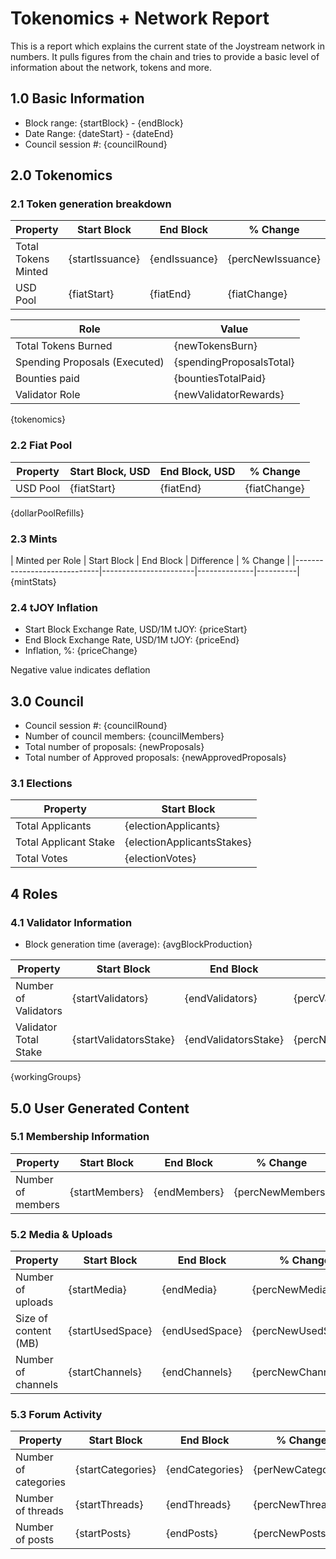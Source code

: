 # Tokenomics + Network Report
This is a report which explains the current state of the Joystream network in numbers. It pulls figures from the chain and tries to provide a basic level of information about the network, tokens and more. 

## 1.0 Basic Information
* Block range: {startBlock} - {endBlock}
* Date Range: {dateStart} - {dateEnd}
* Council session #: {councilRound}

## 2.0 Tokenomics
### 2.1 Token generation breakdown
| Property            | Start Block | End Block | % Change |
|---------------------|--------------|--------------|----------|
| Total Tokens Minted |  {startIssuance} | {endIssuance} | {percNewIssuance} |
| USD Pool |  {fiatStart} | {fiatEnd} | {fiatChange} |

| Role                | Value        |
|---------------------|--------------|
| Total Tokens Burned | {newTokensBurn} |
| Spending Proposals (Executed) | {spendingProposalsTotal} |
| Bounties paid       | {bountiesTotalPaid} |
| Validator Role      | {newValidatorRewards} |
{tokenomics}

### 2.2 Fiat Pool
| Property            | Start Block, USD | End Block, USD | % Change |
|---------------------|--------------|--------------|----------|
| USD Pool |  {fiatStart} | {fiatEnd} | {fiatChange} |

{dollarPoolRefills}

### 2.3 Mints
| Minted per Role             | Start Block           | End Block | Difference | % Change |
|-----------------------------|-----------------------|--------------|----------|
{mintStats}

### 2.4 tJOY Inflation

* Start Block Exchange Rate, USD/1M tJOY: {priceStart}
* End Block Exchange Rate, USD/1M tJOY: {priceEnd}
* Inflation, %: {priceChange}

Negative value indicates deflation

## 3.0 Council
* Council session #: {councilRound}
* Number of council members: {councilMembers}
* Total number of proposals: {newProposals}
* Total number of Approved proposals: {newApprovedProposals}

### 3.1 Elections
| Property                    | Start Block  |
|-----------------------------|--------------|
| Total Applicants            | {electionApplicants} |
| Total Applicant Stake       | {electionApplicantsStakes} |
| Total Votes                 | {electionVotes} |

## 4 Roles
### 4.1 Validator Information
* Block generation time (average): {avgBlockProduction}

| Property                   | Start Block | End Block | % Change |
|----------------------------|--------------|--------------|----------|
| Number of Validators       | {startValidators} | {endValidators} | {percValidators} |
| Validator Total Stake      | {startValidatorsStake} | {endValidatorsStake} | {percNewValidatorsStake} |

{workingGroups}

## 5.0 User Generated Content
### 5.1 Membership Information
| Property          | Start Block | End Block | % Change |
|-------------------|--------------|--------------|----------|
| Number of members | {startMembers}|  {endMembers} | {percNewMembers} |

### 5.2 Media & Uploads
| Property                | Start Block | End Block | % Change |
|-------------------------|--------------|--------------|----------|
| Number of uploads       | {startMedia} | {endMedia}  |  {percNewMedia} |
| Size of content (MB)    |  {startUsedSpace} |  {endUsedSpace} | {percNewUsedSpace} |
| Number of channels      |  {startChannels} | {endChannels} | {percNewChannels} |

### 5.3 Forum Activity
| Property          | Start Block | End Block | % Change |
|-------------------|--------------|--------------|----------|
| Number of categories | {startCategories} | {endCategories} | {perNewCategories} |
| Number of threads    | {startThreads} | {endThreads} | {percNewThreads} |
| Number of posts      | {startPosts} | {endPosts} | {percNewPosts} |
